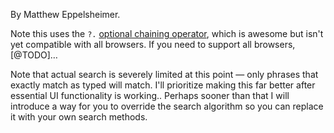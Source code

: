 <!-- @format -->

By Matthew Eppelsheimer.

Note this uses the `?.` [optional chaining operator](https://developer.mozilla.org/en-US/docs/Web/JavaScript/Reference/Operators/Optional_chaining), which is awesome but isn't yet compatible with all browsers. If you need to support all browsers, [@TODO]…

Note that actual search is severely limited at this point — only phrases that exactly match as typed will match. I'll prioritize making this far better after essential UI functionality is working.. Perhaps sooner than that I will introduce a way for you to override the search algorithm so you can replace it with your own search methods.
